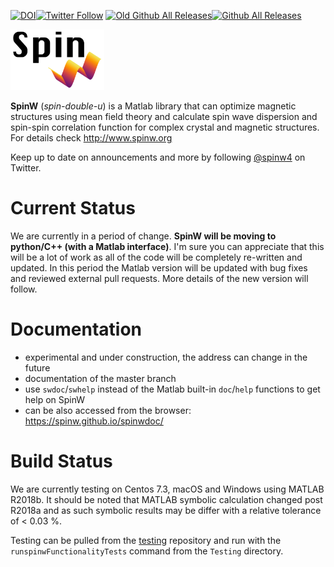 [![DOI](https://zenodo.org/badge/DOI/10.5281/zenodo.2651100.svg)](https://doi.org/10.5281/zenodo.2651100)[![Twitter Follow](https://img.shields.io/twitter/follow/spinw4.svg?style=social&label=Follow)](https://twitter.com/intent/user?screen_name=spinw4) [![Old Github All Releases](https://img.shields.io/github/downloads/tsdev/spinw/total.svg)](https://github.com/tsdev/spinw/releases)[![Github All Releases](https://img.shields.io/github/downloads/spinw/spinw/total.svg)](https://github.com/spinw/spinw/releases)


<img src="spinw3_logo.png" width="150">

**SpinW** (*spin-double-u*) is a Matlab library that can optimize magnetic structures using mean field theory and calculate spin wave dispersion and spin-spin correlation function for complex crystal and magnetic structures. For details check http://www.spinw.org

Keep up to date on announcements and more by following [@spinw4](https://twitter.com/intent/user?screen_name=spinw4) on Twitter.

# Current Status
We are currently in a period of change. **SpinW will be moving to python/C++ (with a Matlab interface)**. I'm sure you can appreciate that this will be a lot of work as all of the code will be completely re-written and updated. In this period the Matlab version will be updated with bug fixes and reviewed external pull requests. More details of the new version will follow. 

# Documentation
* experimental and under construction, the address can change in the future
* documentation of the master branch
* use `swdoc`/`swhelp` instead of the Matlab built-in `doc`/`help` functions to get help on SpinW
* can be also accessed from the browser: https://spinw.github.io/spinwdoc/

# Build Status
We are currently testing on Centos 7.3, macOS and Windows using MATLAB R2018b. It should be noted that MATLAB symbolic calculation changed post R2018a and as such symbolic results may be differ with a relative tolerance of < 0.03 %.

Testing can be pulled from the [testing](https://www.github.com/spinw/testing) repository and run with the `runspinwFunctionalityTests` command from the `Testing` directory.
<!---
### MacOS
## SpinW
### Linux - CentOS 7.3 
[![Build Status](https://jenkins.esss.dk/spinw/job/SpinW-CentOS/badge/icon)](https://jenkins.esss.dk/spinw/job/SpinW-CentOS)
### MacOS 
[![Build Status](https://jenkins.esss.dk/spinw/job/SpinW-OSX/badge/icon)](https://jenkins.esss.dk/spinw/job/SpinW-OSX)
### Windows 10
[![Build Status](https://jenkins.esss.dk/spinw/job/SpinW-Windows/badge/icon)](https://jenkins.esss.dk/spinw/job/SpinW-Windows/)

## pySpinW
### Linux - CentOS 7.3 
[![Build Status](https://jenkins.esss.dk/spinw/job/pySpinW-CentOS-Compile/badge/icon)](https://jenkins.esss.dk/spinw/job/pySpinW-CentOS-Compile)
### MacOS 
[![Build Status](https://jenkins.esss.dk/spinw/job/pySpinW-OSX-Compile/badge/icon)](https://jenkins.esss.dk/spinw/job/pySpinW-OSX-Compile)
### Windows 10
[![Build Status](https://jenkins.esss.dk/spinw/job/pySpinW-Windows-Compile/badge/icon)](https://jenkins.esss.dk/spinw/job/pySpinW-Windows-Compile/)
-->
